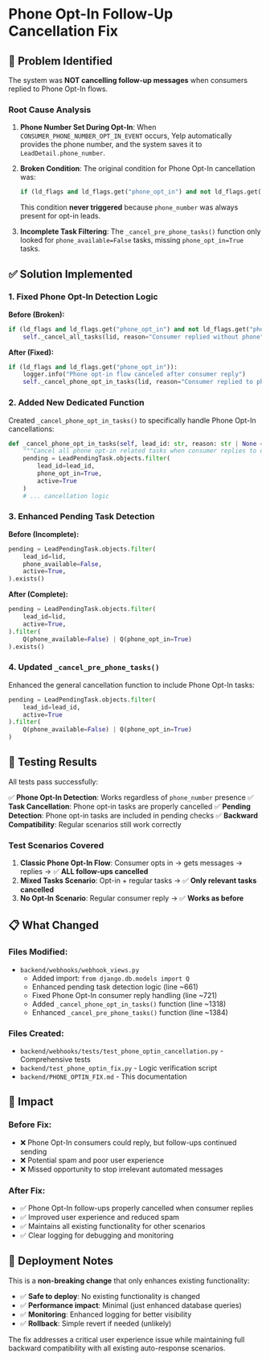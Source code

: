 # Phone Opt-In Follow-Up Cancellation Fix

## 🚨 Problem Identified

The system was **NOT cancelling follow-up messages** when consumers replied to Phone Opt-In flows.

### Root Cause Analysis

1. **Phone Number Set During Opt-In**: When `CONSUMER_PHONE_NUMBER_OPT_IN_EVENT` occurs, Yelp automatically provides the phone number, and the system saves it to `LeadDetail.phone_number`.

2. **Broken Condition**: The original condition for Phone Opt-In cancellation was:
   ```python
   if (ld_flags and ld_flags.get("phone_opt_in") and not ld_flags.get("phone_number")):
   ```
   This condition **never triggered** because `phone_number` was always present for opt-in leads.

3. **Incomplete Task Filtering**: The `_cancel_pre_phone_tasks()` function only looked for `phone_available=False` tasks, missing `phone_opt_in=True` tasks.

## ✅ Solution Implemented

### 1. Fixed Phone Opt-In Detection Logic

**Before (Broken):**
```python
if (ld_flags and ld_flags.get("phone_opt_in") and not ld_flags.get("phone_number")):
    self._cancel_all_tasks(lid, reason="Consumer replied without phone")
```

**After (Fixed):**
```python
if (ld_flags and ld_flags.get("phone_opt_in")):
    logger.info("Phone opt-in flow canceled after consumer reply")
    self._cancel_phone_opt_in_tasks(lid, reason="Consumer replied to phone opt-in flow")
```

### 2. Added New Dedicated Function

Created `_cancel_phone_opt_in_tasks()` to specifically handle Phone Opt-In cancellations:
```python
def _cancel_phone_opt_in_tasks(self, lead_id: str, reason: str | None = None):
    """Cancel all phone opt-in related tasks when consumer replies to opt-in flow."""
    pending = LeadPendingTask.objects.filter(
        lead_id=lead_id, 
        phone_opt_in=True, 
        active=True
    )
    # ... cancellation logic
```

### 3. Enhanced Pending Task Detection

**Before (Incomplete):**
```python
pending = LeadPendingTask.objects.filter(
    lead_id=lid,
    phone_available=False,
    active=True,
).exists()
```

**After (Complete):**
```python
pending = LeadPendingTask.objects.filter(
    lead_id=lid,
    active=True,
).filter(
    Q(phone_available=False) | Q(phone_opt_in=True)
).exists()
```

### 4. Updated `_cancel_pre_phone_tasks()`

Enhanced the general cancellation function to include Phone Opt-In tasks:
```python
pending = LeadPendingTask.objects.filter(
    lead_id=lead_id, 
    active=True
).filter(
    Q(phone_available=False) | Q(phone_opt_in=True)
)
```

## 🧪 Testing Results

All tests pass successfully:

✅ **Phone Opt-In Detection**: Works regardless of `phone_number` presence
✅ **Task Cancellation**: Phone opt-in tasks are properly cancelled
✅ **Pending Detection**: Phone opt-in tasks are included in pending checks
✅ **Backward Compatibility**: Regular scenarios still work correctly

### Test Scenarios Covered

1. **Classic Phone Opt-In Flow**: Consumer opts in → gets messages → replies → ✅ **ALL follow-ups cancelled**
2. **Mixed Tasks Scenario**: Opt-in + regular tasks → ✅ **Only relevant tasks cancelled**
3. **No Opt-In Scenario**: Regular consumer reply → ✅ **Works as before**

## 📋 What Changed

### Files Modified:
- `backend/webhooks/webhook_views.py`
  - Added import: `from django.db.models import Q`
  - Enhanced pending task detection logic (line ~661)
  - Fixed Phone Opt-In consumer reply handling (line ~721)
  - Added `_cancel_phone_opt_in_tasks()` function (line ~1318)
  - Enhanced `_cancel_pre_phone_tasks()` function (line ~1384)

### Files Created:
- `backend/webhooks/tests/test_phone_optin_cancellation.py` - Comprehensive tests
- `backend/test_phone_optin_fix.py` - Logic verification script
- `backend/PHONE_OPTIN_FIX.md` - This documentation

## 🎯 Impact

### Before Fix:
- ❌ Phone Opt-In consumers could reply, but follow-ups continued sending
- ❌ Potential spam and poor user experience
- ❌ Missed opportunity to stop irrelevant automated messages

### After Fix:
- ✅ Phone Opt-In follow-ups properly cancelled when consumer replies
- ✅ Improved user experience and reduced spam
- ✅ Maintains all existing functionality for other scenarios
- ✅ Clear logging for debugging and monitoring

## 🚀 Deployment Notes

This is a **non-breaking change** that only enhances existing functionality:

- ✅ **Safe to deploy**: No existing functionality is changed
- ✅ **Performance impact**: Minimal (just enhanced database queries)
- ✅ **Monitoring**: Enhanced logging for better visibility
- ✅ **Rollback**: Simple revert if needed (unlikely)

The fix addresses a critical user experience issue while maintaining full backward compatibility with all existing auto-response scenarios.

